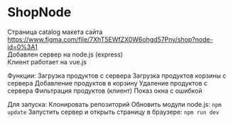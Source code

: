 # ShopNode

Страница catalog макета сайта https://www.figma.com/file/7XhT5EWfZX0W6ohgd57Pny/shop?node-id=0%3A1 <br>
Добавлен сервер на node.js (express) <br>
Клиент работает на vue.js <br>

Функции:
Загрузка продуктов с сервера
Загрузка продуктов корзины с сервера
Добавление продуктов в корзину
Удаление продуктов с сервера
Фильтрация продуктов (клиент)
Показ окна с ошибкой

Для запуска:
Клонировать репозиторий
Обновить модули node.js: `npm update`
Запустить сервер и открыть страницу в браузере: `npm run dev`
